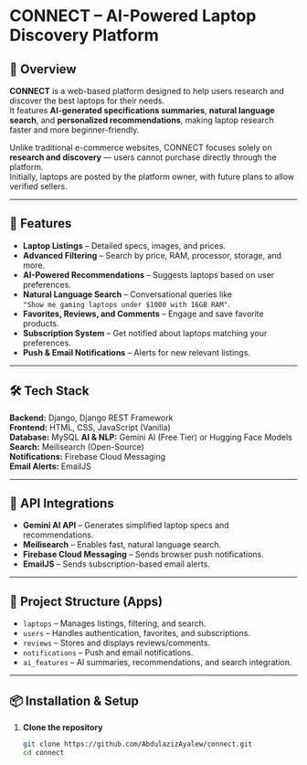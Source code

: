 # CONNECT – AI-Powered Laptop Discovery Platform

## 📌 Overview
**CONNECT** is a web-based platform designed to help users research and discover the best laptops for their needs.  
It features **AI-generated specifications summaries**, **natural language search**, and **personalized recommendations**, making laptop research faster and more beginner-friendly.  

Unlike traditional e-commerce websites, CONNECT focuses solely on **research and discovery** — users cannot purchase directly through the platform.  
Initially, laptops are posted by the platform owner, with future plans to allow verified sellers.

---

## 🚀 Features
- **Laptop Listings** – Detailed specs, images, and prices.
- **Advanced Filtering** – Search by price, RAM, processor, storage, and more.
- **AI-Powered Recommendations** – Suggests laptops based on user preferences.
- **Natural Language Search** – Conversational queries like  
  `"Show me gaming laptops under $1000 with 16GB RAM"`.
- **Favorites, Reviews, and Comments** – Engage and save favorite products.
- **Subscription System** – Get notified about laptops matching your preferences.
- **Push & Email Notifications** – Alerts for new relevant listings.

---

## 🛠️ Tech Stack
**Backend:** Django, Django REST Framework  
**Frontend:** HTML, CSS, JavaScript (Vanilla)  
**Database:** MySQL
**AI & NLP:** Gemini AI (Free Tier) or Hugging Face Models  
**Search:** Meilisearch (Open-Source)  
**Notifications:** Firebase Cloud Messaging  
**Email Alerts:** EmailJS  

---

## 📡 API Integrations
- **Gemini AI API** – Generates simplified laptop specs and recommendations.
- **Meilisearch** – Enables fast, natural language search.
- **Firebase Cloud Messaging** – Sends browser push notifications.
- **EmailJS** – Sends subscription-based email alerts.

---

## 📂 Project Structure (Apps)
- `laptops` – Manages listings, filtering, and search.
- `users` – Handles authentication, favorites, and subscriptions.
- `reviews` – Stores and displays reviews/comments.
- `notifications` – Push and email notifications.
- `ai_features` – AI summaries, recommendations, and search integration.

---

## 📦 Installation & Setup
1. **Clone the repository**
   ```bash
   git clone https://github.com/AbdulazizAyalew/connect.git
   cd connect
